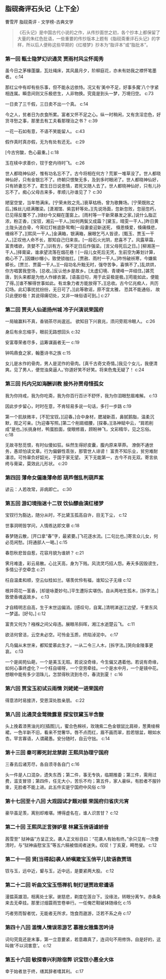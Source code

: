 ## 脂砚斋评石头记（上下全）

曹雪芹 脂砚斋评  -  文学榜-古典文学

> 《石头记》是中国古代小说的之作，从传抄面世之初，各个抄本上都保留了大量的朱红色批语，一些重要的传抄版本上题有《脂砚斋重评石头记》的字样，所以后人便称这些早期的《红楼梦》抄本为“脂评本”或“脂批本”。


### 第一回 甄士隐梦幻识通灵 贾雨村风尘怀闺秀

虽今日之茅椽蓬牖，瓦灶绳床，其风晨月夕，阶柳庭花，亦未有妨我之襟怀笔墨者。 c:14

那红尘中有却有些乐事，但不能永远依恃。况又有‘美中不足，好事多魔’八个字紧相连属。瞬息间则又乐极悲生，人非物换。究竟是到头一梦，万境归空。 c:73

一日卖了三千假，三日卖不出一个真。 c:14

今之人，贫者日为衣食所累。富者又怀不足之心。纵一时稍闲，又有贪淫恋色，好货寻愁之事，那里去有工夫看那理治之书？ c:39

一花一石如有意，不语不笑能留人。 c:43

假作真时真亦假，无为有处有还无。 c:29

[今古穷酸，色心最重。] c:18

玉在椟中求善价，钗于奁内待时飞。 c:26

世人都晓神仙好，惟有功名忘不了。古今将相在何方？荒冢一堆草没了。世人都晓神仙好，只有金银忘不了。终朝只恨聚无多，及到多时眼闭了。世人都晓神仙好，只有娇妻忘不了。君生日日说恩情，君死又随人去了。世人都晓神仙好，只有儿孙忘不了。痴心父母古来多，孝顺儿孙谁见了？ c:30

陋室空堂，当年笏满床。[宁荣未败之先。]衰草枯杨，曾为歌舞场。[宁荣既败之后。]蛛丝儿结满雕梁。[潇湘馆、紫芸轩等处。][先说场面，忽新忽败，忽丽忽朽，已见得反覆不了。]绿纱今又糊在蓬窗上。[雨村等一干新荣暴发之家。]说什么脂正浓，粉正香，[宝钗，湘云一干人。]如何两鬓又成霜？[黛玉，晴雯一干人。]昨日黄土陇头送白骨，今宵红灯帐底卧鸳鸯[一段妻妾迎新送死， 倏恩倏爱，倏痛倏悲，缠绵不了。][熙凤一干人。]金满箱，银满箱，展眼乞丐人皆谤，[甄玉、贾玉一干人。]正叹他人命不长，那知自己归来丧。[一段石火光阴，悲喜不了。风露草霜，富贵嗜欲，贪婪不了。]训有方，保不定日后作强梁。[言父母死后之日。] [柳湘莲一干人。]择膏粱，谁承望流落在烟花巷！[一段儿女死后无凭，生前空为筹划计算，痴心不了。]因嫌纱帽小，致使锁枷扛。[贾赦、雨村一干人。]昨怜破袄寒，今嫌紫蟒长。[贾兰、贾菌一干人。][一段功名升黜无时，强夺苦争，喜惧不了。]乱烘烘，你方唱罢我登场，[总收。]反认他乡是故乡。[太虚幻境、青埂峰一并结住。]甚荒唐，到头来都是为他人作嫁衣裳。[语虽旧句，用于此妥极是极。][苟能如此，便能了得。][谁不解得世事如此。有龙象力者方能放得下。][总收。古今亿兆痴人，共历幻场。此幻事扰扰纷纷，无日可了。][此等歌谣，原不宜太雅， 恐其不能通俗， 故只此便妙极！其说得痛切处，又非一味俗语可到。] c:27

### 第二回 贾夫人仙逝扬州城 冷子兴演说荣国府

一局输赢料不真，香销茶尽尚逡巡。
欲知目下兴衰兆，须问旁观冷眼人。 c:26

身后有余忘缩手，眼前无路想回头 c:32

安富尊荣者尽多，运筹谋画者无一 c:19

钟鸣鼎食之家，翰墨诗书之族 c:15

女儿是水作的骨肉，男人是泥作的骨肉。[真千古奇文奇情。]我见个女儿，我便清爽。见了男人，便觉浊臭逼人。’你道好笑不好笑。将来色鬼无疑了！ c:24

### 第三回 托内兄如海酬训教 接外孙贾母惜孤女

我为你持戒，我为你吃斋，我为你百行百计不舒怀，我为你泪眼愁眉难解。 c:13

因此步步留心，时时在意，不肯轻易多说一句话，多行一步路 c:19

第一个肌肤微丰，[不犯宝钗。][迎春。]合中身材，腮凝新荔，鼻腻鹅脂，温柔沉默，观之可亲。[为迎春写照。]第二个削肩细腰，[探春。][洛神赋中云，“肩若削成”是也。]长挑身材，鸭蛋脸面，俊眼修眉，顾盼神飞，文彩精华，见之忘俗。 c:18

无故寻愁觅恨，有时似傻如狂。纵然生得好皮囊，腹内原来草莽。
潦倒不通世务，愚顽怕读文章。行为偏僻性乖张，那管世人诽谤！
富贵不知乐业，贫穷难耐凄凉。可怜辜负好韶光，于国于家无望。
天下无能第一，古今不肖无双。寄言纨绔与膏粱，莫效此儿形状。 c:20

### 第四回 薄命女偏逢薄命郎 葫芦僧乱判葫芦案

谚云：人若改常，非病即亡。 c:30

### 第五回 游幻境指迷十二钗 饮仙醪曲演红楼梦

宝钗行为豁达，随分从时，不比黛玉孤高自许，目无下尘， c:12

世事洞明皆学问，人情练达即文章 c:18

春梦随云散，[开口拿“春”字，最紧要。]飞花逐水流。[二句比也。]寄言众儿女，何必觅闲愁。[将通部人一喝。] c:15

春怨秋悲皆自惹，花容月貌为谁妍？ c:21

霁月难逢，彩云易散。心比天高，身为下贱。风流灵巧招人怨。寿夭多因毁谤生，多情公子空牵念 c:21

枉自温柔和顺，空云似桂如兰。堪羡优伶有福，谁知公子无缘 c:12

根并荷花一茎香，[却是咏菱妙句。]平生遭际实堪伤。自从两地生孤木，[拆字法。]致使香魂返故乡。 c:13

才自精明志自高，生于末世运偏消。[感叹句，自寓。]清明涕送江边望，千里东风一梦遥。[好句。] c:12

富贵又何为？襁褓之间父母违。展眼吊斜晖，湘江水逝楚云飞。 c:11

欲洁何曾洁，云空未必空。可怜金玉质，终陷淖泥中。 c:17

凡鸟偏从末世来，都知爱慕此生才。一从二令三人木，[拆字法。]哭向金陵事更哀。 c:13

一个是阆苑仙葩，一个是美玉无瑕。若说没奇缘，今生偏又遇着他。若说有奇缘，如何心事终虚化？一个枉自嗟呀，一个空劳牵挂。一个是水中月，一个是镜中花。想眼中能有多少泪珠儿，怎禁得秋流到冬尽，春流到夏！ c:16

### 第六回 贾宝玉初试云雨情 刘姥姥一进荣国府

得意浓时易接济，受恩深处胜亲朋。 c:22

### 第八回 比通灵金莺微露意 探宝钗黛玉半含酸

头上挽着漆黑油光的[插图]儿，蜜合色棉袄，玫瑰紫二色金银鼠比肩褂，葱黄绫棉裙，一色半新不旧，看来不觉奢华。唇不点而红，眉不画而翠，脸若银盆，眼如水杏。罕言寡语，人谓藏愚。安分随时，自云守拙。 c:14

### 第十三回 秦可卿死封龙禁尉 王熙凤协理宁国府

三春去后诸芳尽，各自须寻各自门 c:16

头一件是人口混杂，遗失东西；第二件，事无专执，临期推委；第三件，需用过费，滥支冒领；第四件，任无大小，苦乐不均；第五件，家人豪纵，有脸者不服钤束，无脸者不能上进。此五件实是宁国府中风俗 c:19

### 第十七回至十八回 大观园试才题对额 荣国府归省庆元宵

豪华虽足羡，离别却难堪。博得虚名在，谁人识苦甘？ c:12

### 第二十回 王熙凤正言弹妒意 林黛玉俏语谑娇音

茜雪至“ 狱神庙”方呈正文。袭人正文标目曰：“花袭人有始有终。”余只见有一次誊清时，与“狱神庙慰宝玉”等五六稿被借阅者迷失。叹叹！丁亥夏，畸笏叟。 c:12

### 第二十一回 贤[当得起]袭人娇嗔箴宝玉俏平儿软语救贾琏

钗与玉，远中近，颦与玉，近中远，是要紧两大股。 c:12

### 第二十二回 听曲文宝玉悟禅机 制灯谜贾政悲谶语

漫揾英雄泪，相离处士家。谢慈悲，剃度在莲台下。没缘法，转眼分离乍。赤条条来去无牵挂。那里讨烟蓑雨笠卷单行。一任俺芒鞋破钵随缘化 c:15

巧者劳而智者忧，无能者无所求，饱食而遨游，泛若不系之舟 c:17

### 第四十八回 滥情人情误思游艺 慕雅女雅集苦吟诗

词句究竟还是末事，第一立意要紧，若意趣真了，连词句不用修饰，自是好的，这叫做‘不以词害意’。 c:12

### 第五十六回 敏探春兴利除宿弊 识宝钗小惠全大体

幸于始者怠于终，缮其辞者嗜其利。 c:17
